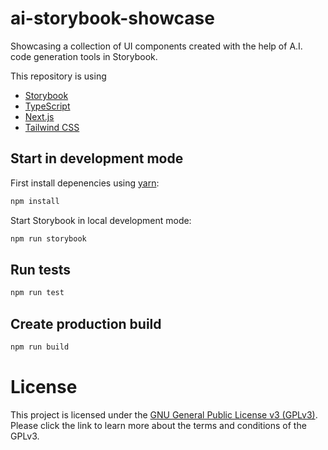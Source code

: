# ai-storybook-showcase
Showcasing a collection of UI components created with the help of A.I. code generation tools in Storybook.

This repository is using 

- [Storybook](https://storybook.js.org/)
- [TypeScript](https://www.typescriptlang.org/)
- [Next.js](https://nextjs.org/)
- [Tailwind CSS](https://tailwindcss.com/)

## Start in development mode

First install depenencies using [yarn](https://yarnpkg.com/):
```sh
npm install
```

Start Storybook in local development mode:
```sh
npm run storybook
```

## Run tests

```sh
npm run test
```

## Create production build

```sh
npm run build
```

# License

This project is licensed under the [GNU General Public License v3 (GPLv3)](https://www.gnu.org/licenses/gpl-3.0.html.en). Please click the link to learn more about the terms and conditions of the GPLv3.
